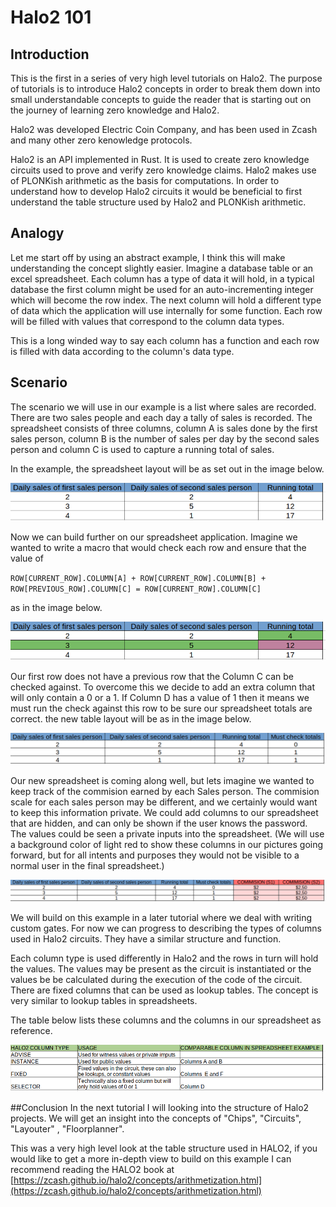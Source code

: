 # Halo2 101

## Introduction
This is the first in a series of very high level tutorials on Halo2. The purpose of tutorials is to introduce Halo2 concepts in order to break them down into small understandable concepts to guide the reader that is starting out on the journey of learning zero knowledge and Halo2.

Halo2 was developed Electric Coin Company, and has been used in Zcash and many other zero kenowledge protocols.

Halo2 is an API implemented in Rust. It is used to create zero knowledge circuits used to prove and verify zero knowledge claims. Halo2 makes use of PLONKish arithmetic as the basis for computations. In order to understand how to develop Halo2 circuits it would be beneficial to first understand the table structure used by Halo2 and PLONKish arithmetic.

## Analogy
Let me start off by using an abstract example, I think this will make understanding the concept slightly easier.
Imagine a database table or an excel spreadsheet. Each column has a type of data it will hold, in a typical database the first column might be used for an auto-incrementing integer which will become the row index. The next column will hold a different type of data which the application will use internally for some function. Each row will be filled with values that correspond to the column data types. 

This is a long winded way to say each column has a function and each row is filled with data according to the column's data type.

## Scenario
The scenario we will use in our example is a list where sales are recorded.
There are two sales people and each day a tally of sales is recorded.
The spreadsheet consists of three columns, column A is sales done by the first sales person, column B is the number of sales per day by the second sales person and column C is used to capture a running total of sales.

In the example, the spreadsheet layout will be as set out in the image below.

![Table](pics/table_layout1.png)

Now we can build further on our spreadsheet application. Imagine we wanted to write a macro that would check each row and ensure that the value of 

`ROW[CURRENT_ROW].COLUMN[A] + ROW[CURRENT_ROW].COLUMN[B] + ROW[PREVIOUS_ROW].COLUMN[C] = ROW[CURRENT_ROW].COLUMN[C]`

as in the image below.

![Table](pics/first_constraint.png)

Our first row does not have a previous row that the Column C can be checked against. To overcome this we decide to add an extra column that will only contain a 0 or a 1. If Column D has a value of 1 then it means we must run the check against this row to be sure our spreadsheet totals are correct. the new table layout will be as in the image below.

![Table](pics/table_layout2.png)

Our new spreadsheet is coming along well, but lets imagine we wanted to keep track of the commision earned by each Sales person. The commision scale for each sales person may be different, and we certainly would want to keep this information private. We could add columns to our spreadsheet that are hidden, and can only be shown if the user knows the password. The values could be seen a private inputs into the spreadsheet. (We will use a background color of light red to show these columns in our pictures going forward, but for all intents and purposes they would not be visible to a normal user in the final spreadsheet.)

![Table](pics/layout_privateColumns.png)

We will build on this example in a later tutorial where we deal with writing custom gates. For now we can progress to describing the types of columns used in Halo2 circuits. They have a similar structure and function. 

Each column type is used differently in Halo2 and the rows in turn will hold the values. The values may be present as the circuit is instantiated or the values be be calculated during the execution of the code of the circuit.
There are fixed columns that can be used as lookup tables. The concept is very similar to lookup tables in spreadsheets.

The table below lists these columns and the columns in our spreadsheet as reference.

![Table](pics/coulmtypes.png)

##Conclusion
In the next tutorial I will looking into the structure of Halo2 projects. We will get an insight into the concepts of "Chips", "Circuits", "Layouter" , "Floorplanner".

This was a very high level look at the table structure used in HALO2, if you would like to get a more in-depth view to build on this example I can recommend reading the HALO2 book at [https://zcash.github.io/halo2/concepts/arithmetization.html](https://zcash.github.io/halo2/concepts/arithmetization.html)

